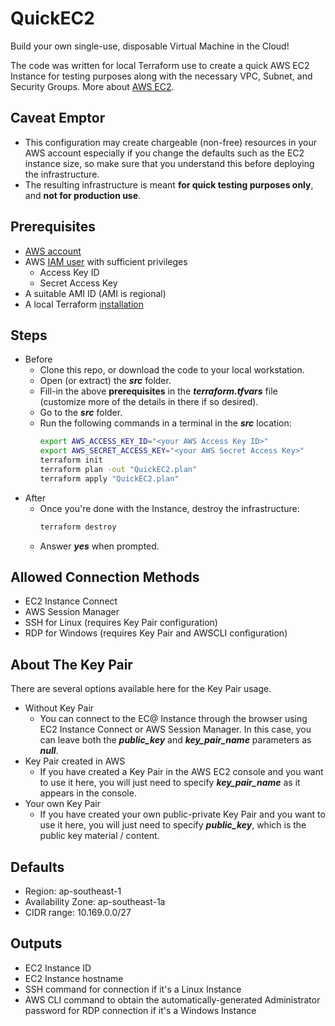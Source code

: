 # QuickEC2

Build your own single-use, disposable Virtual Machine in the Cloud!  

The code was written for local Terraform use to create a quick AWS EC2 Instance for testing purposes along with the necessary VPC, Subnet, and Security Groups. More about [AWS EC2](https://docs.aws.amazon.com/ec2/).

## Caveat Emptor

- This configuration may create chargeable (non-free) resources in your AWS account especially if you change the defaults such as the EC2 instance size, so make sure that you understand this before deploying the infrastructure.
- The resulting infrastructure is meant **for quick testing purposes only**, and **not for production use**.

## Prerequisites

- [AWS account](https://aws.amazon.com/)
- AWS [IAM user](https://us-east-1.console.aws.amazon.com/iamv2/) with sufficient privileges
    - Access Key ID
    - Secret Access Key
- A suitable AMI ID (AMI is regional)
- A local Terraform [installation](https://developer.hashicorp.com/terraform/tutorials/aws-get-started/install-cli)

## Steps

- Before
    - Clone this repo, or download the code to your local workstation.
    - Open (or extract) the ***src*** folder.
    - Fill-in the above **prerequisites** in the ***terraform.tfvars*** file (customize more of the details in there if so desired).
    - Go to the ***src*** folder.
    - Run the following commands in a terminal in the ***src*** location:
        ```bash
        export AWS_ACCESS_KEY_ID="<your AWS Access Key ID>"
        export AWS_SECRET_ACCESS_KEY="<your AWS Secret Access Key>"
        terraform init
        terraform plan -out "QuickEC2.plan"
        terraform apply "QuickEC2.plan"
        ```
- After
    - Once you're done with the Instance, destroy the infrastructure:
        ```bash
        terraform destroy
        ```
    - Answer ***yes*** when prompted.

## Allowed Connection Methods

- EC2 Instance Connect
- AWS Session Manager
- SSH for Linux (requires Key Pair configuration)
- RDP for Windows (requires Key Pair and AWSCLI configuration)

## About The Key Pair

There are several options available here for the Key Pair usage.

- Without Key Pair
    - You can connect to the EC@ Instance through the browser using EC2 Instance Connect or AWS Session Manager. In this case, you can leave both the ***public_key*** and ***key_pair_name*** parameters as ***null***.
- Key Pair created in AWS
    - If you have created a Key Pair in the AWS EC2 console and you want to use it here, you will just need to specify ***key_pair_name*** as it appears in the console.
- Your own Key Pair
    - If you have created your own public-private Key Pair and you want to use it here, you will just need to specify ***public_key***, which is the public key material / content.

## Defaults

- Region: ap-southeast-1
- Availability Zone: ap-southeast-1a
- CIDR range: 10.169.0.0/27

## Outputs

- EC2 Instance ID
- EC2 Instance hostname
- SSH command for connection if it's a Linux Instance
- AWS CLI command to obtain the automatically-generated Administrator password for RDP connection if it's a Windows Instance

